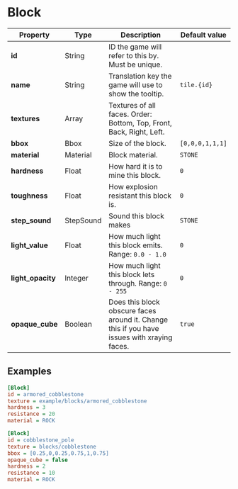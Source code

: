 # Block

|Property|Type|Description|Default value|
|-|-|-|-|
|**id**|String|ID the game will refer to this by. Must be unique.||
|**name**|String|Translation key the game will use to show the tooltip.|`tile.{id}`|
|**textures**|Array|Textures of all faces. Order: Bottom, Top, Front, Back, Right, Left.||
|**bbox**|Bbox|Size of the block.|`[0,0,0,1,1,1]`|
|**material**|Material|Block material.|`STONE`|
|**hardness**|Float|How hard it is to mine this block.|`0`|
|**toughness**|Float|How explosion resistant this block is.|`0`|
|**step_sound**|StepSound|Sound this block makes|`STONE`|
|**light_value**|Float|How much light this block emits. Range: `0.0 - 1.0` | `0`|
|**light_opacity**|Integer|How much light this block lets through. Range: `0 - 255` | `0`|
|**opaque_cube**|Boolean|Does this block obscure faces around it. Change this if you have issues with xraying faces.|`true`|

## Examples

```ini
[Block]
id = armored_cobblestone
texture = example/blocks/armored_cobblestone
hardness = 3
resistance = 20
material = ROCK
```


```ini
[Block]
id = cobblestone_pole
texture = blocks/cobblestone
bbox = [0.25,0,0.25,0.75,1,0.75]
opaque_cube = false
hardness = 2
resistance = 10
material = ROCK
```